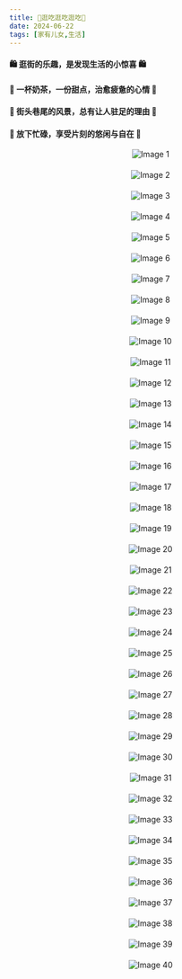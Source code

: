 ```yaml
---
title: 🎉逛吃逛吃逛吃🎉
date: 2024-06-22
tags: [家有儿女,生活]
---
```

#### 🛍️ 逛街的乐趣，是发现生活的小惊喜 🛍️<br>
#### 🍹 一杯奶茶，一份甜点，治愈疲惫的心情 🍹<br>
#### 🌸 街头巷尾的风景，总有让人驻足的理由 🌸<br>
#### 💼 放下忙碌，享受片刻的悠闲与自在 💼<br>

<div style="display: flex; flex-direction: column; gap: 20px; align-items: center;">
    <img src="https://baojizhu.github.io/shared-assets/images/20240622/image1.jpg" alt="Image 1" style="width: auto; max-width: 100%; height: auto;">
    <img src="https://baojizhu.github.io/shared-assets/images/20240622/image2.jpg" alt="Image 2" style="width: auto; max-width: 100%; height: auto;">
    <img src="https://baojizhu.github.io/shared-assets/images/20240622/image3.jpg" alt="Image 3" style="width: auto; max-width: 100%; height: auto;">
    <img src="https://baojizhu.github.io/shared-assets/images/20240622/image4.jpg" alt="Image 4" style="width: auto; max-width: 100%; height: auto;">
    <img src="https://baojizhu.github.io/shared-assets/images/20240622/image5.jpg" alt="Image 5" style="width: auto; max-width: 100%; height: auto;">
    <img src="https://baojizhu.github.io/shared-assets/images/20240622/image6.jpg" alt="Image 6" style="width: auto; max-width: 100%; height: auto;">
    <img src="https://baojizhu.github.io/shared-assets/images/20240622/image7.jpg" alt="Image 7" style="width: auto; max-width: 100%; height: auto;">
    <img src="https://baojizhu.github.io/shared-assets/images/20240622/image8.jpg" alt="Image 8" style="width: auto; max-width: 100%; height: auto;">
    <img src="https://baojizhu.github.io/shared-assets/images/20240622/image9.jpg" alt="Image 9" style="width: auto; max-width: 100%; height: auto;">
    <img src="https://baojizhu.github.io/shared-assets/images/20240622/image10.jpg" alt="Image 10" style="width: auto; max-width: 100%; height: auto;">
    <img src="https://baojizhu.github.io/shared-assets/images/20240622/image11.jpg" alt="Image 11" style="width: auto; max-width: 100%; height: auto;">
    <img src="https://baojizhu.github.io/shared-assets/images/20240622/image12.jpg" alt="Image 12" style="width: auto; max-width: 100%; height: auto;">
    <img src="https://baojizhu.github.io/shared-assets/images/20240622/image13.jpg" alt="Image 13" style="width: auto; max-width: 100%; height: auto;">
    <img src="https://baojizhu.github.io/shared-assets/images/20240622/image14.jpg" alt="Image 14" style="width: auto; max-width: 100%; height: auto;">
    <img src="https://baojizhu.github.io/shared-assets/images/20240622/image15.jpg" alt="Image 15" style="width: auto; max-width: 100%; height: auto;">
    <img src="https://baojizhu.github.io/shared-assets/images/20240622/image16.jpg" alt="Image 16" style="width: auto; max-width: 100%; height: auto;">
    <img src="https://baojizhu.github.io/shared-assets/images/20240622/image17.jpg" alt="Image 17" style="width: auto; max-width: 100%; height: auto;">
    <img src="https://baojizhu.github.io/shared-assets/images/20240622/image18.jpg" alt="Image 18" style="width: auto; max-width: 100%; height: auto;">
    <img src="https://baojizhu.github.io/shared-assets/images/20240622/image19.jpg" alt="Image 19" style="width: auto; max-width: 100%; height: auto;">
    <img src="https://baojizhu.github.io/shared-assets/images/20240622/image20.jpg" alt="Image 20" style="width: auto; max-width: 100%; height: auto;">
    <img src="https://baojizhu.github.io/shared-assets/images/20240622/image21.jpg" alt="Image 21" style="width: auto; max-width: 100%; height: auto;">
    <img src="https://baojizhu.github.io/shared-assets/images/20240622/image22.jpg" alt="Image 22" style="width: auto; max-width: 100%; height: auto;">
    <img src="https://baojizhu.github.io/shared-assets/images/20240622/image23.jpg" alt="Image 23" style="width: auto; max-width: 100%; height: auto;">
    <img src="https://baojizhu.github.io/shared-assets/images/20240622/image24.jpg" alt="Image 24" style="width: auto; max-width: 100%; height: auto;">
    <img src="https://baojizhu.github.io/shared-assets/images/20240622/image25.jpg" alt="Image 25" style="width: auto; max-width: 100%; height: auto;">
    <img src="https://baojizhu.github.io/shared-assets/images/20240622/image26.jpg" alt="Image 26" style="width: auto; max-width: 100%; height: auto;">
    <img src="https://baojizhu.github.io/shared-assets/images/20240622/image27.jpg" alt="Image 27" style="width: auto; max-width: 100%; height: auto;">
    <img src="https://baojizhu.github.io/shared-assets/images/20240622/image28.jpg" alt="Image 28" style="width: auto; max-width: 100%; height: auto;">
    <img src="https://baojizhu.github.io/shared-assets/images/20240622/image29.jpg" alt="Image 29" style="width: auto; max-width: 100%; height: auto;">
    <img src="https://baojizhu.github.io/shared-assets/images/20240622/image30.jpg" alt="Image 30" style="width: auto; max-width: 100%; height: auto;">
    <img src="https://baojizhu.github.io/shared-assets/images/20240622/image31.jpg" alt="Image 31" style="width: auto; max-width: 100%; height: auto;">
    <img src="https://baojizhu.github.io/shared-assets/images/20240622/image32.jpg" alt="Image 32" style="width: auto; max-width: 100%; height: auto;">
    <img src="https://baojizhu.github.io/shared-assets/images/20240622/image33.jpg" alt="Image 33" style="width: auto; max-width: 100%; height: auto;">
    <img src="https://baojizhu.github.io/shared-assets/images/20240622/image34.jpg" alt="Image 34" style="width: auto; max-width: 100%; height: auto;">
    <img src="https://baojizhu.github.io/shared-assets/images/20240622/image35.jpg" alt="Image 35" style="width: auto; max-width: 100%; height: auto;">
    <img src="https://baojizhu.github.io/shared-assets/images/20240622/image36.jpg" alt="Image 36" style="width: auto; max-width: 100%; height: auto;">
    <img src="https://baojizhu.github.io/shared-assets/images/20240622/image37.jpg" alt="Image 37" style="width: auto; max-width: 100%; height: auto;">
    <img src="https://baojizhu.github.io/shared-assets/images/20240622/image38.jpg" alt="Image 38" style="width: auto; max-width: 100%; height: auto;">
    <img src="https://baojizhu.github.io/shared-assets/images/20240622/image39.jpg" alt="Image 39" style="width: auto; max-width: 100%; height: auto;">
    <img src="https://baojizhu.github.io/shared-assets/images/20240622/image40.jpg" alt="Image 40" style="width: auto; max-width: 100%; height: auto;">
</div>